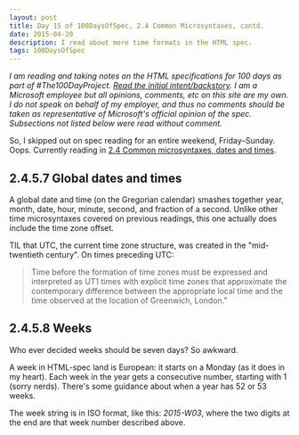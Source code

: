 ```yaml
---
layout: post
title: Day 15 of 100DaysOfSpec, 2.4 Common Microsyntaxes, contd.
date: 2015-04-20
description: I read about more time formats in the HTML spec.
tags: 100DaysOfSpec
---
```


*I am reading and taking notes on the HTML specifications for 100 days as part of #The100DayProject. [Read the initial intent/backstory](http://melanie-richards.com/blog/100-day-project). I am a Microsoft employee but all opinions, comments, etc on this site are my own. I do not speak on behalf of my employer, and thus no comments should be taken as representative of Microsoft's official opinion of the spec. Subsections not listed below were read without comment.*

So, I skipped out on spec reading for an entire weekend, Friday–Sunday. Oops. Currently reading in [2.4 Common microsyntaxes, dates and times](http://www.w3.org/TR/html5/infrastructure.html#dates-and-times).

## 2.4.5.7 Global dates and times

A global date and time (on the Gregorian calendar) smashes together year, month, date, hour, minute, second, and fraction of a second. Unlike other time microsyntaxes covered on previous readings, this one actually does include the time zone offset.

TIL that UTC, the current time zone structure, was created in the "mid-twentieth century". On times preceding UTC:

> Time before the formation of time zones must be expressed and interpreted as UT1 times with explicit time zones that approximate the contemporary difference between the appropriate local time and the time observed at the location of Greenwich, London."

## 2.4.5.8 Weeks

Who ever decided weeks should be seven days? So awkward.

A week in HTML-spec land is European: it starts on a Monday (as it does in my heart). Each week in the year gets a consecutive number, starting with 1 (sorry nerds). There's some guidance about when a year has 52 or 53 weeks.

The week string is in ISO format, like this: *2015-W03*, where the two digits at the end are that week number described above.